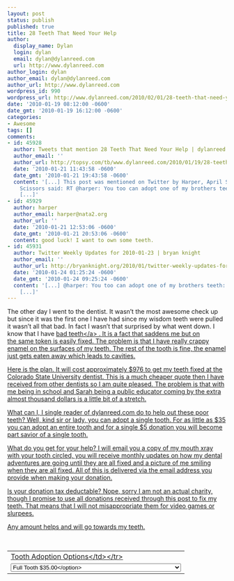 ```yaml
---
layout: post
status: publish
published: true
title: 28 Teeth That Need Your Help
author:
  display_name: Dylan
  login: dylan
  email: dylan@dylanreed.com
  url: http://www.dylanreed.com
author_login: dylan
author_email: dylan@dylanreed.com
author_url: http://www.dylanreed.com
wordpress_id: 990
wordpress_url: http://www.dylanreed.com/2010/02/01/28-teeth-that-need-your-help/
date: '2010-01-19 08:12:00 -0600'
date_gmt: '2010-01-19 16:12:00 -0600'
categories:
- Awesome
tags: []
comments:
- id: 45928
  author: Tweets that mention 28 Teeth That Need Your Help | dylanreed.com -- Topsy.com
  author_email: ''
  author_url: http://topsy.com/tb/www.dylanreed.com/2010/01/19/28-teeth-that-need-your-help/
  date: '2010-01-21 11:43:58 -0600'
  date_gmt: '2010-01-21 19:43:58 -0600'
  content: '[...] This post was mentioned on Twitter by Harper, April Scissors. April
    Scissors said: RT @harper: You too can adopt one of my brothers teeth: http:&#47;&#47;www.dylanreed.com&#47;2010&#47;01&#47;19&#47;28-teeth-that-need-your-help&#47;
    [...]'
- id: 45929
  author: harper
  author_email: harper@nata2.org
  author_url: ''
  date: '2010-01-21 12:53:06 -0600'
  date_gmt: '2010-01-21 20:53:06 -0600'
  content: good luck! I want to own some teeth.
- id: 45931
  author: Twitter Weekly Updates for 2010-01-23 | bryan knight
  author_email: ''
  author_url: http://bryanknight.org/2010/01/twitter-weekly-updates-for-2010-01-23/
  date: '2010-01-24 01:25:24 -0600'
  date_gmt: '2010-01-24 09:25:24 -0600'
  content: '[...] @harper: You too can adopt one of my brothers teeth: http:&#47;&#47;www.dylanreed.com&#47;2010&#47;01&#47;19&#47;28-teeth-that-need-your-help&#47;
    [...]'
---
```

<p>The other day I went to the dentist. It wasn&rsquo;t the most awesome check up but since it was the first one I have had since my wisdom teeth were pulled it wasn&rsquo;t all that bad. In fact I wasn&rsquo;t that surprised by what went down. I know that I have <a href="http:&#47;&#47;www.flickr.com&#47;photos&#47;dylansarah&#47;4275861247&#47;" target="_blank">bad&nbsp;teeth<&#47;a> . It is a fact that saddens me but on the&nbsp;same token is easily fixed. The problem is that I have really crappy enamel on the surfaces of my teeth. The rest of the tooth is fine, the enamel just gets eaten away which leads to cavities.</p>
<p>Here is the plan. It will cost approximately $976 to get my teeth fixed at the Colorado State University dentist. This is a much cheaper quote then I have received from other dentists so I am quite pleased. The problem is that with me being in school and Sarah being a public educator coming by the extra almost thousand dollars is a little bit of a stretch.</p>
<p>What can I, I single reader of dylanreed.com do to help out these poor teeth? Well, kind sir or lady, you can adopt a single tooth. For as little as $35 you can adopt an entire tooth and for a single $5 donation you will become part savior of a single tooth.</p>
<p>What do you get for your help? I will email you a copy of my mouth xray with your tooth circled, you will receive monthly updates on how my dental adventures are going until they are all fixed and a picture of me smiling when they are all fixed. All of this is delivered via the email address you provide when making your donation.</p>
<p>Is your donation tax deductable? Nope, sorry I am not an actual charity, though I promise to use all donations received through this post to fix my teeth. That means that I will not misappropriate them for video games or slurpees.</p>
<p>Any amount helps and will go towards my teeth.</p>
<form action="https:&#47;&#47;www.paypal.com&#47;cgi-bin&#47;webscr" method="post">
<input type="hidden" name="cmd" value="_s-xclick"&#47;><br />
<input type="hidden" name="hosted_button_id" value="5Z7CUPGNDDH7E"&#47;></p>
<table>
<tr>
<td><input type="hidden" name="on0" value="Tooth Adoption Options"&#47;>Tooth Adoption Options<&#47;td><&#47;tr><br />
<tr>
<td>
<select name="os0">
<option value="Full Tooth">Full Tooth $35.00<&#47;option></p>
<option value="1&#47;2 Tooth">1&#47;2 Tooth $17.50<&#47;option></p>
<option value="1&#47;5 Tooth">1&#47;5 Tooth $7.00<&#47;option></p>
<option value="1&#47;7 Tooth">1&#47;7 Tooth $5.00<&#47;option><br />
<&#47;select> <&#47;td><&#47;tr><br />
<&#47;table><br />
<input type="hidden" name="currency_code" value="USD"&#47;><br />
<input type="image" src="https:&#47;&#47;www.paypal.com&#47;en_US&#47;i&#47;btn&#47;btn_buynowCC_LG.gif" border="0" name="submit" alt="PayPal - The safer, easier way to pay online!"&#47;><br />
<img alt="" border="0" src="https:&#47;&#47;www.paypal.com&#47;en_US&#47;i&#47;scr&#47;pixel.gif" width="1" height="1"&#47;><br />
<&#47;form></p>
